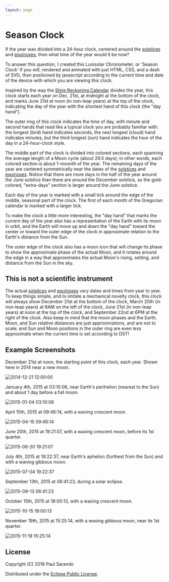 ```yaml
---
layout: page
---
```


Season Clock
============

If the year was divided into a 24-hour clock,
centered around the [solstices](http://en.wikipedia.org/wiki/Solstice) and [equinoxes](http://en.wikipedia.org/wiki/Equinox),
then what time of the year would it be now?

To answer this question, I created this Lunisolar Chronometer, or 'Season Clock' if you will,
rendered and animated with just HTML, CSS, and a dash of SVG,
then positioned by javascript according to the current time and date of the device with which you are viewing this clock.

Inspired by the way the [Shire Reckoning Calendar](http://psarando.github.io/shire-reckoning) divides the year,
this clock starts each year on Dec. 21st, at midnight at the bottom of the clock,
and marks June 21st at noon (in non-leap years) at the top of the clock,
indicating the day of the year with the shortest hand of this clock (the "day hand").

The outer ring of this clock indicates the time of day,
with minute and second hands that read like a typical clock you are probably familiar with:
the longest (bird) hand indicates seconds, the next longest (cloud) hand indicates minutes,
but the third longest (sun) hand indicates the hour of the day in a 24-hour-clock style.

The middle part of the clock is divided into colored sections,
each spanning the average length of a Moon cycle (about 29.5 days);
in other words, each colored section is about 1-moonth of the year.
The remaining days of the year are centered symmetrically near the dates of the
[solstices](http://en.wikipedia.org/wiki/Solstice) and [equinoxes](http://en.wikipedia.org/wiki/Equinox).
Notice that there are more days in the half of the year around the June solstice than there are around the December solstice,
so the gold-colored, "extra-days" section is larger around the June solstice.

Each day of the year is marked with a small tick around the edge of the middle, seasonal part of the clock.
The first of each month of the Gregorian calendar is marked with a larger tick.

To make the clock a little more interesting, the "day hand" that marks the current day of the year
also has a representation of the Earth with its moon in orbit,
and the Earth will move up and down the "day hand" toward the center
or toward the outer edge of the clock in approximate relation to the Earth's distance from the Sun.

The outer edge of the clock also has a moon icon that will change its phase
to show the approximate phase of the actual Moon,
and it rotates around the edge in a way that approximates the actual Moon's rising, setting,
and distance from the Sun in the sky.

## This is not a scientific instrument

The actual [solstices](http://en.wikipedia.org/wiki/Solstice) and [equinoxes](http://en.wikipedia.org/wiki/Equinox)
vary dates and times from year to year.
To keep things simple, and to imitate a mechanical novelty clock,
this clock will always show December 21st at the bottom of the clock,
March 20th (in non-leap years) at 6AM on the left of the clock,
June 21st (in non-leap years) at noon at the top of the clock,
and September 22nd at 6PM at the right of the clock.
Also keep in mind that the moon phases
and the Earth, Moon, and Sun relative distances are just approximations, and are not to scale;
and Sun and Moon positions in the outer ring are even less approximate when the current time is set according to DST!

## Example Screenshots

December 21st at noon, the starting point of this clock, each year.
Shown here in 2014 near a new moon.

![2014-12-21 12:00:00](season-clock-dec-21.png)

January 4th, 2015 at 03:10:06, near Earth's perihelion (nearest to the Sun)
and about 1 day before a full moon.

![2015-01-04 03:10:06](season-clock-jan-04.png)

April 15th, 2015 at 09:46:14, with a waning crescent moon.

![2015-04-15 09:46:14](season-clock-apr-15.png)

June 20th, 2015 at 19:21:07, with a waxing crescent moon, before its 1st quarter.

![2015-06-20 19:21:07](season-clock-jun-20.png)

July 4th, 2015 at 19:22:37, near Earth's aphelion (furthest from the Sun)
and with a waning gibbous moon.

![2015-07-04 19:22:37](season-clock-jul-04.png)

September 13th, 2015 at 06:41:23, during a solar eclipse.

![2015-09-13 06:41:23](season-clock-sep-13.png)

October 15th, 2015 at 18:00:13, with a waxing crescent moon.

![2015-10-15 18:00:13](season-clock-oct-15.png)

November 19th, 2015 at 15:25:14, with a waxing gibbous moon, near its 1st quarter.

![2015-11-19 15:25:14](season-clock-nov-19.png)

## License

Copyright (C) 2016 Paul Sarando

Distributed under the [Eclipse Public License](http://www.eclipse.org/legal/epl-v10.html).
